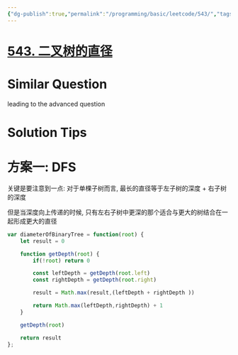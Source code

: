 ```yaml
---
{"dg-publish":true,"permalink":"/programming/basic/leetcode/543/","tags":["leetcode/tree/traversal/sub-tree"]}
---
```



# [543. 二叉树的直径](https://leetcode.cn/problems/diameter-of-binary-tree/)

# Similar Question

leading to the advanced question

# Solution Tips

# 方案一: DFS

关键是要注意到一点: 对于单棵子树而言, 最长的直径等于左子树的深度 + 右子树的深度

但是当深度向上传递的时候, 只有左右子树中更深的那个适合与更大的树结合在一起形成更大的直径

```js
var diameterOfBinaryTree = function(root) {
    let result = 0

    function getDepth(root) {
        if(!root) return 0

        const leftDepth = getDepth(root.left)
        const rightDepth = getDepth(root.right)

        result = Math.max(result,(leftDepth + rightDepth ))

        return Math.max(leftDepth,rightDepth) + 1
    }

    getDepth(root)

    return result
};
```
